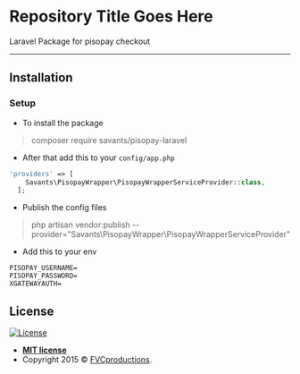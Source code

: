 # Repository Title Goes Here

Laravel Package for pisopay checkout

---

## Installation

### Setup

- To install the package

> composer require savants/pisopay-laravel

- After that add this to your `config/app.php`
```php
'providers' => [
    Savants\PisopayWrapper\PisopayWrapperServiceProvider::class,
  ];
```
- Publish the config files

> php artisan vendor:publish --provider="Savants\PisopayWrapper\PisopayWrapperServiceProvider"

- Add this to your env

```env
PISOPAY_USERNAME=
PISOPAY_PASSWORD=
XGATEWAYAUTH=
```

## License

[![License](http://img.shields.io/:license-mit-blue.svg?style=flat-square)](http://badges.mit-license.org)

- **[MIT license](http://opensource.org/licenses/mit-license.php)**
- Copyright 2015 © <a href="http://fvcproductions.com" target="_blank">FVCproductions</a>.

